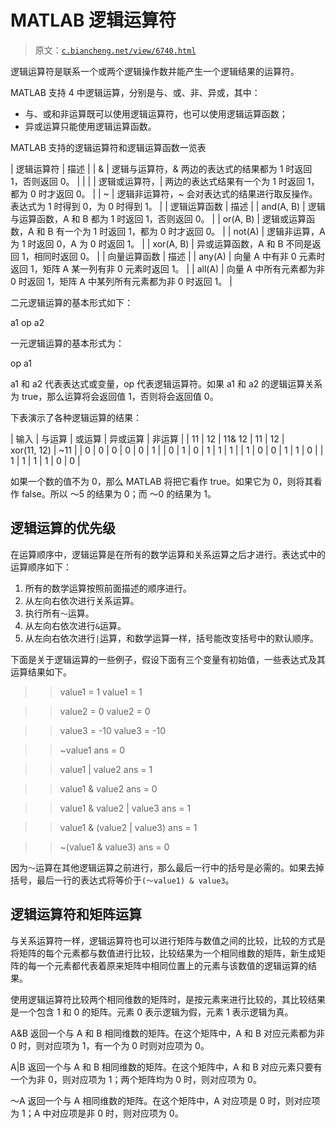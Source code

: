 # MATLAB 逻辑运算符

> 原文：[`c.biancheng.net/view/6740.html`](http://c.biancheng.net/view/6740.html)

逻辑运算符是联系一个或两个逻辑操作数并能产生一个逻辑结果的运算符。

MATLAB 支持 4 中逻辑运算，分别是与、或、非、异或，其中：

*   与、或和非运算既可以使用逻辑运算符，也可以使用逻辑运算函数；
*   异或运算只能使用逻辑运算函数。

MATLAB 支持的逻辑运算符和逻辑运算函数一览表

| 逻辑运算符 | 描述 |
| & | 逻辑与运算符，& 两边的表达式的结果都为 1 时返回 1，否则返回 0。 |
| &#124; | 逻辑或运算符，&#124; 两边的表达式结果有一个为 1 时返回 1，都为 0 时才返回 0。 |
| ~ | 逻辑非运算符，~ 会对表达式的结果进行取反操作。表达式为 1 时得到 0，为 0 时得到 1。 |
| 逻辑运算函数 | 描述 |
| and(A, B) | 逻辑与运算函数，A 和 B 都为 1 时返回 1，否则返回 0。 |
| or(A, B) | 逻辑或运算函数，A 和 B 有一个为 1 时返回 1，都为 0 时才返回 0。 |
| not(A) | 逻辑非运算，A 为 1 时返回 0，A 为 0 时返回 1。 |
| xor(A, B) | 异或运算函数，A 和 B 不同是返回 1，相同时返回 0。 |
| 向量运算函数 | 描述 |
| any(A) | 向量 A 中有非 0 元素时返回 1，矩阵 A 某一列有非 0 元素时返回 1。 |
| all(A) | 向量 A 中所有元素都为非 0 时返回 1，矩阵 A 中某列所有元素都为非 0 时返回 1。 |

二元逻辑运算的基本形式如下：

a1 op a2

一元逻辑运算的基本形式为：

op a1

a1 和 a2 代表表达式或变量，op 代表逻辑运算符。如果 a1 和 a2 的逻辑运算关系为 true，那么运算将会返回值 1，否则将会返回值 0。

下表演示了各种逻辑运算的结果：

| 输入 | 与运算 | 或运算 | 异或运算 | 非运算 |
| 11 | 12 | 11& 12 | 11 &#124; 12 | xor(11, 12) | ~11 |
| 0 | 0 | 0 | 0 | 0 | 1 |
| 0 | 1 | 0 | 1 | 1 | 1 |
| 1 | 0 | 0 | 1 | 1 | 0 |
| 1 | 1 | 1 | 1 | 0 | 0 |

如果一个数的值不为 0，那么 MATLAB 将把它看作 true。如果它为 0，则将其看作 false。所以 ～5 的结果为 0；而 ～0 的结果为 1。

## 逻辑运算的优先级

在运算顺序中，逻辑运算是在所有的数学运算和关系运算之后才进行。表达式中的运算顺序如下：

1.  所有的数学运算按照前面描述的顺序进行。
2.  从左向右依次进行关系运算。
3.  执行所有`～`运算。
4.  从左向右依次进行`&`运算。
5.  从左向右依次进行`|`运算，和数学运算一样，括号能改变括号中的默认顺序。

下面是关于逻辑运算的一些例子，假设下面有三个变量有初始值，一些表达式及其运算结果如下。

>> value1 = 1
value1 = 1

>> value2 = 0
value2 = 0

>> value3 = -10
value3 = -10

>> ~value1
ans = 0

>> value1 | value2
ans = 1

>> value1 & value2
ans = 0

>> value1 & value2 | value3
ans = 1

>> value1 & (value2 | value3)
ans = 1

>> ~(value1 & value3)
ans = 0

因为`～`运算在其他逻辑运算之前进行，那么最后一行中的括号是必需的。如果去掉括号，最后一行的表达式将等价于`(～value1) & value3`。

## 逻辑运算符和矩阵运算

与关系运算符一样，逻辑运算符也可以进行矩阵与数值之间的比较，比较的方式是将矩阵的每个元素都与数值进行比较，比较结果为一个相同维数的矩阵，新生成矩阵的每一个元素都代表着原来矩阵中相同位置上的元素与该数值的逻辑运算的结果。

使用逻辑运算符比较两个相同维数的矩阵时，是按元素来进行比较的，其比较结果是一个包含 1 和 0 的矩阵。元素 0 表示逻辑为假，元素 1 表示逻辑为真。

A&B 返回一个与 A 和 B 相同维数的矩阵。在这个矩阵中，A 和 B 对应元素都为非 0 时，则对应项为 1，有一个为 0 时则对应项为 0。

A|B 返回一个与 A 和 B 相同维数的矩阵。在这个矩阵中，A 和 B 对应元素只要有一个为非 0，则对应项为 1；两个矩阵均为 0 时，则对应项为 0。

～A 返回一个与 A 相同维数的矩阵。在这个矩阵中，A 对应项是 0 时，则对应项为 1；A 中对应项是非 0 时，则对应项为 0。